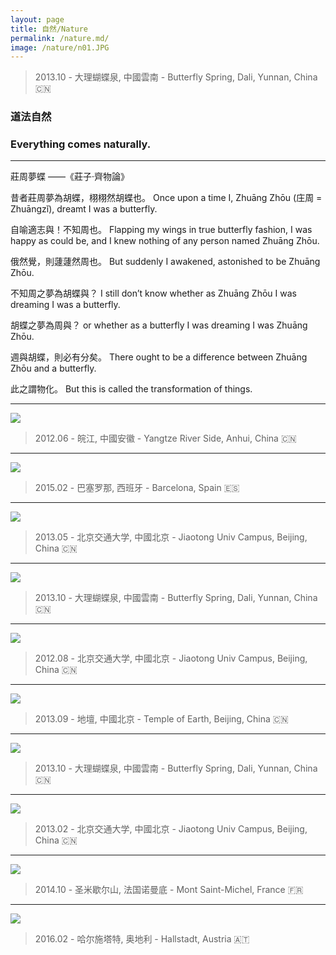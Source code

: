```yaml
---
layout: page
title: 自然/Nature
permalink: /nature.md/
image: /nature/n01.JPG
---
```

> 2013.10 - 大理蝴蝶泉, 中國雲南 - Butterfly Spring, Dali, Yunnan, China 🇨🇳 

### 道法自然
### Everything comes naturally.

---
莊周夢蝶 ——《莊子·齊物論》

昔者莊周夢為胡蝶，栩栩然胡蝶也。
Once upon a time I, Zhuāng Zhōu (庄周 = Zhuāngzǐ), dreamt I was a butterfly. 

自喻適志與！不知周也。
Flapping my wings in true butterfly fashion, I was happy as could be, and I knew nothing of any person named Zhuāng Zhōu.

俄然覺，則蘧蘧然周也。
But suddenly I awakened, astonished to be Zhuāng Zhōu.

不知周之夢為胡蝶與？
I still don’t know whether as Zhuāng Zhōu I was dreaming I was a butterfly.

胡蝶之夢為周與？
 or whether as a butterfly I was dreaming I was Zhuāng Zhōu.

週與胡蝶，則必有分矣。
There ought to be a difference between Zhuāng Zhōu and a butterfly.

此之謂物化。
But this is called the transformation of things.

---
![](/img/nature/n04.jpg)
> 2012.06 - 皖江, 中國安徽 - Yangtze River Side, Anhui, China 🇨🇳 

---
![](/img/nature/n02.jpg)
> 2015.02 - 巴塞罗那, 西班牙 - Barcelona, Spain 🇪🇸

---
![](/img/nature/n09.jpg)
> 2013.05 - 北京交通大学, 中國北京 - Jiaotong Univ Campus, Beijing, China 🇨🇳 

---
![](/img/nature/n05.JPG)
> 2013.10 - 大理蝴蝶泉, 中國雲南 - Butterfly Spring, Dali, Yunnan, China 🇨🇳 

---
![](/img/nature/n03.JPG)
> 2012.08 - 北京交通大学, 中國北京 - Jiaotong Univ Campus, Beijing, China 🇨🇳 

---
![](/img/nature/n10.jpg)
> 2013.09 - 地壇, 中國北京 - Temple of Earth, Beijing, China 🇨🇳 

---
![](/img/nature/n06.JPG)
> 2013.10 - 大理蝴蝶泉, 中國雲南 - Butterfly Spring, Dali, Yunnan, China 🇨🇳  

---
![](/img/nature/n13.JPG)
> 2013.02 - 北京交通大学, 中國北京 - Jiaotong Univ Campus, Beijing, China 🇨🇳 

---
![](/img/nature/n14.jpg)
> 2014.10 - 圣米歇尔山, 法国诺曼底 - Mont Saint-Michel, France 🇫🇷

---
![](/img/nature/n15.JPG)
> 2016.02 - 哈尔施塔特, 奥地利 - Hallstadt, Austria 🇦🇹

